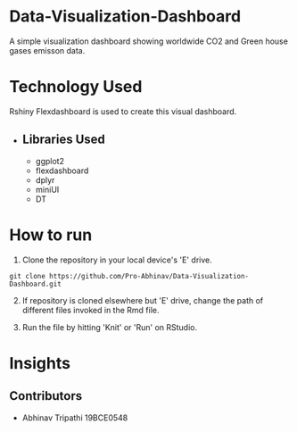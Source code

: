 # Data-Visualization-Dashboard
A simple visualization dashboard showing worldwide CO2 and Green house gases emisson data. 

# Technology Used
Rshiny Flexdashboard is used to create this visual dashboard.
* ## Libraries Used
    * ggplot2
    * flexdashboard
    * dplyr
    * miniUI
    * DT

# How to run

1. Clone the repository in your local device's 'E' drive.
```
git clone https://github.com/Pro-Abhinav/Data-Visualization-Dashboard.git
```
2. If repository is cloned elsewhere but 'E' drive, change the path of different files invoked in the Rmd file.

3. Run the file by hitting 'Knit' or 'Run' on RStudio.

# Insights

## Contributors
* Abhinav Tripathi 19BCE0548



